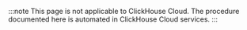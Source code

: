 
:::note
This page is not applicable to ClickHouse Cloud. The procedure documented here is automated in ClickHouse Cloud services.
:::
